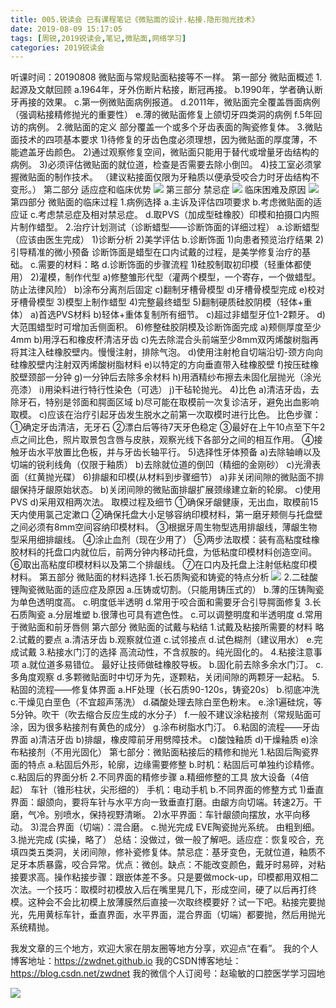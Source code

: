 ```yaml
---
title: 005.锐读会 已有课程笔记《微贴面的设计.粘接.隐形抛光技术》
date: 2019-08-09 15:17:05
tags: [周锐,2019锐读会,笔记,微贴面,网络学习]
categories: 2019锐读会
---
```

听课时间：20190808
微贴面与常规贴面粘接等不一样。
第一部分 微贴面概述
1.起源及文献回顾
a.1964年，牙外伤断片粘接，断冠再接。
b.1990年，学者确认断牙再接的效果。
c.第一例微贴面病例报道。
d.2011年，微贴面完全覆盖唇面病例（强调粘接精修抛光的重要性）
e.薄的微贴面修复上颌切牙四类洞的病例
f.5年回访的病例。
2.微贴面的定义
部分覆盖一个或多个牙齿表面的陶瓷修复体。
3.微贴面技术的四项基本要求
1)待修复的牙齿色度必须理想，因为微贴面的厚度薄，不能遮盖牙齿颜色。
2)通过观察修复空间，微贴面只能用于替代或增量牙齿结构的病例。
3)必须评估微贴面的就位道，检查是否需要去除小倒凹。
4)技工室必须掌握微贴面的制作技术。
（建议粘接面仅限为牙釉质以便承受咬合力时牙齿结构不变形。）
第二部分 适应症和临床优势
![](https://zymblog-1258069789.cos.ap-chengdu.myqcloud.com/blog0152-2019rdh/005/01.png)
第三部分 禁忌症
![](https://zymblog-1258069789.cos.ap-chengdu.myqcloud.com/blog0152-2019rdh/005/02.png)
临床困难及原因
![](https://zymblog-1258069789.cos.ap-chengdu.myqcloud.com/blog0152-2019rdh/005/03.png)
第四部分 微贴面的临床过程
1.病例选择
a.主诉及评估四项要求
b.考虑微贴面的适应证
c.考虑禁忌症及相对禁忌症。
d.取PVS（加成型硅橡胶）印模和拍摄口内照片制作蜡型。
2.治疗计划测试（诊断蜡型——诊断饰面的详细过程）
a.诊断蜡型（应该由医生完成）
1)诊断分析
2)美学评估
b.诊断饰面
1)向患者预览治疗结果
2)引导精准的微小预备
诊断饰面是蜡型在口内试戴的过程，是美学修复治疗的基础。
c.需要的材料：略
d.诊断饰面的步骤流程
1)硅胶制取初印模（轻重体都使用）
2)灌模，制作代型
a)修整雏形代型（灌两个模型，一个寄存，一个做蜡型。防止法律风险）
b)涂布分离剂后固定
c)翻制牙槽骨模型
d)牙槽骨模型完成
e)校对牙槽骨模型
3)模型上制作蜡型
4)完整最终蜡型
5)翻制硬质硅胶阴模（轻体+重体）
a)首选PVS材料
b)轻体+重体复制所有细节。
c)超过非蜡型牙位1-2颗牙。
d)大范围蜡型时可增加舌侧面积。
6)修整硅胶阴模及诊断饰面完成
a)颊侧厚度至少4mm
b)用浮石和橡皮杯清洁牙齿
c)先去除混合头前端至少8mm双丙烯酸树脂再将其注入硅橡胶壁内。慢慢注射，排除气泡。
d)使用注射枪自切端沿切-颈方向向硅橡胶壁内注射双丙烯酸树脂材料
e)以特定的方向垂直带入硅橡胶壁
f)按压硅橡胶壁颈部一分钟
g)一分钟后去除多余材料
h)用酒精纱布擦去未固化层抛光（涂光亮漆）
i)用染料进行特行性染色（可选）
j)干毡轮抛光。
4)比色
a)清洁牙齿，去除牙石，特别是邻面和腭面区域
b)尽可能在取模前一次复诊洁牙，避免出血影响取模。
c)应该在治疗引起牙齿发生脱水之前第一次取模时进行比色。
比色步骤：
①确定牙齿清洁，无牙石
②漂白后等待7天牙色稳定
③最好在上午10点至下午2点之间比色，照片取景包含唇与皮肤，观察光线下各部分之间的相互作用。
④接触牙齿水平放置比色板，并与牙齿长轴平行。
5)选择性牙体预备
a)去除轴嵴以及切端的锐利线角（仅限于釉质）
b)去除就位道的倒凹（精细的金刚砂）
c)光滑表面（红黄抛光碟）
6)排龈和印模(从材料到步骤细节）
a)非关闭间隙的微贴面不排龈保持牙龈原始状态。
b)关闭间隙的微贴面排龈扩展颈缘建立新的轮廓。
c)使用PVS
d)采用双相两次法。
取模过程及细节
①确保牙龈健康，无出血，取模前15天内使用氯己定漱口
②确保托盘大小足够容纳印模材料，第一磨牙颊侧与托盘壁之间必须有8mm空间容纳印模材料。
③根据牙周生物型选用排龈线，薄龈生物型采用细排龈线。
④涂止血剂（现在少用了）
⑤两步法取模：装有高粘度硅橡胶材料的托盘口内就位后，前两分钟内移动托盘，为低粘度印模材料创造空间。
⑥取出高粘度印模材料以及第二个排龈线。
⑦在口内及托盘上注射低粘度印模材料。
第五部分 微贴面的材料选择
1.长石质陶瓷和铸瓷的特点分析
![](https://zymblog-1258069789.cos.ap-chengdu.myqcloud.com/blog0152-2019rdh/005/04.png)
2.二硅酸锂陶瓷微贴面的适应症及原因
a.压铸或切割。（只能用铸压式的）
b.薄的压铸陶瓷为单色透明度高。
c.明度低半透明
d.常用于咬合面和需要牙合引导腭面修复
3.长石质陶瓷
a.分层堆塑
b.很薄也可具有遮色性。
c.可以调整明度和半透明度
d.常用于微贴面和前牙唇侧
第六部分 微贴面的试戴与粘结
1.试戴及粘接所需要的材料
略
2.试戴的要点
a.清洁牙齿
b.观察就位道
c.试邻接点
d.试色糊剂（建议用水）
e.完成试戴
3.粘接水门汀的选择
高流动性，不含叔胺的。纯光固化的。
4.粘接注意事项
a.就位道多易错位。
最好让技师做硅橡胶导板。
b.固化前去除多余水门汀。
c.多角度观察
d.多颗微贴面时中切牙为先，逐颗粘，关闭间隙的两颗牙一起粘。
5.粘固的流程——修复体界面
a.HF处理（长石质90-120s，铸瓷20s）
b.彻底冲洗
c.干燥见白垩色（不宜超声荡洗）
d.磷酸处理去除白垩色粉末。
e.涂1遍硅烷，等5分钟。吹干（吹去缩合反应生成的水分子）
f.一般不建议涂粘接剂（常规贴面可涂，因为很多粘接剂有黄色的成分）
g.涂布树脂水门汀。
6.粘固的流程——牙齿界面
a)清洁牙齿
b)排龈，橡皮障前牙用劈障技术。
c)酸蚀釉质
d)干燥釉质
e)涂布粘接剂（不用光固化）
第七部分：微贴面粘接后的精修和抛光
1.粘固后陶瓷界面的特点
a.粘固后外形，轮廓，边缘需要修整
b.时机：粘固后可单独约诊精修。
c.粘固后的界面分析
2.不同界面的精修步骤
a.精细修整的工具
放大设备（4倍起）
车针（锥形柱状，尖形细的）
手机：电动手机
b.不同界面的修整方式
1)垂直界面：龈颌向，要将车针与水平方向一致垂直打磨。由龈方向切端。转速2万。干磨，气冷。别喷水，保持视野清晰。
2)水平界面：车针龈颌向摆放，水平向移动。
3)混合界面（切端）：混合磨。
c.抛光完成
EVE陶瓷抛光系统。
由粗到细。
3.抛光完成
(实操，略了）
总结：没做过，做一般了解吧。适应症：恢复咬合，充填四类五类洞，关闭间隙，修补瓷修复体。禁忌症：基牙变色，无就位道，釉质不足牙本质暴露，咬合异常。优点：微创。缺点：不能改变颜色，戴牙时易碎，对粘接要求高。操作粘接步骤：跟嵌体差不多。只是要做mock-up，印模都用双相二次法。一个技巧：取模时初模放入后在嘴里晃几下，形成空间，硬了以后再打终模。这种会不会比初模上放薄膜然后直接一次取终模要好？试一下吧。粘接完要抛光，先用黄标车针，垂直界面，水平界面，混合界面（切端）都要抛，然后用抛光系统精抛。

我发文章的三个地方，欢迎大家在朋友圈等地方分享，欢迎点“在看”。
我的个人博客地址：https://zwdnet.github.io
我的CSDN博客地址：https://blog.csdn.net/zwdnet
我的微信个人订阅号：赵瑜敏的口腔医学学习园地


![](https://zymblog-1258069789.cos.ap-chengdu.myqcloud.com/other/wx.jpg)
